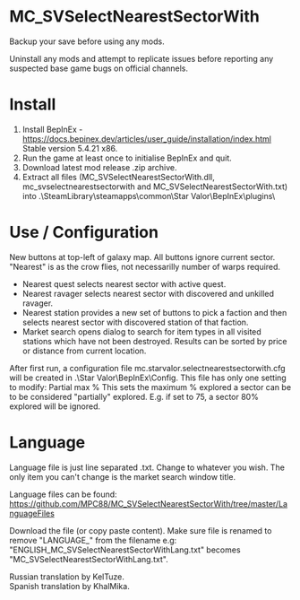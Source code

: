 # MC_SVSelectNearestSectorWith  
  
Backup your save before using any mods.  
  
Uninstall any mods and attempt to replicate issues before reporting any suspected base game bugs on official channels.  
  
Install  
=======  
1. Install BepInEx - https://docs.bepinex.dev/articles/user_guide/installation/index.html Stable version 5.4.21 x86.  
2. Run the game at least once to initialise BepInEx and quit.  
3. Download latest mod release .zip archive.  
4. Extract all files (MC_SVSelectNearestSectorWith.dll, mc_svselectnearestsectorwith and MC_SVSelectNearestSectorWith.txt) into .\SteamLibrary\steamapps\common\Star Valor\BepInEx\plugins\  
  
Use / Configuration  
=====
New buttons at top-left of galaxy map.  All buttons ignore current sector.  "Nearest" is as the crow flies, not necessarilly number of warps required.  
  
- Nearest quest selects nearest sector with active quest.  
- Nearest ravager selects nearest sector with discovered and unkilled ravager.  
- Nearest station provides a new set of buttons to pick a faction and then selects nearest sector with discovered station of that faction.  
- Market search opens dialog to search for item types in all visited stations which have not been destroyed.  Results can be sorted by price or distance from current location.

After first run, a configuration file mc.starvalor.selectnearestsectorwith.cfg will be created in .\Star Valor\BepInEx\Config\.  This file has only one setting to modify:
Partial max %
This sets the maximum % explored a sector can be to be considered "partially" explored.  E.g. if set to 75, a sector 80% explored will be ignored.  
  
Language  
=====  
Language file is just line separated .txt.  Change to whatever you wish.  The only item you can't change is the market search window title.  
  
Language files can be found: https://github.com/MPC88/MC_SVSelectNearestSectorWith/tree/master/LanguageFiles  
  
Download the file (or copy paste content).  Make sure file is renamed to remove "LANGUAGE_" from the filename e.g: "ENGLISH_MC_SVSelectNearestSectorWithLang.txt" becomes "MC_SVSelectNearestSectorWithLang.txt".  
  
Russian translation by KelTuze.  
Spanish translation by KhalMika.  
